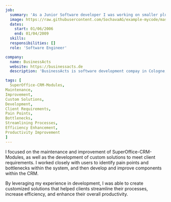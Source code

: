 ```yaml
---
job:
  summary: 'As a Junior Software developer I was working on smaller plugins and integrations with SuperOffice CRM.'
  image: https://raw.githubusercontent.com/SochavaAG/example-mycode/master/pens/timeline/images/img-13.png
  dates:
    start: 01/06/2006
    end: 01/04/2009
  skills:
  responsibilities: []
  role: 'Software Engineer'

company:
  name: BusinessActs
  website: https://businessacts.de
  description: 'BusinessActs is software development compay in Cologne, Germany focusing in SuperOffice CRM.'

tags: [
  SuperOffice-CRM-Modules,
Maintenance,
Improvement,
Custom Solutions,
Development,
Client Requirements,
Pain Points,
Bottlenecks,
Streamlining Processes,
Efficiency Enhancement,
Productivity Improvement
]
---
```


I focused on the maintenance and improvement of SuperOffice-CRM-Modules, as well as the development of custom solutions to meet client requirements. I worked closely with users to identify pain points and bottlenecks within the system, and then develop and improve components within the CRM.

By leveraging my experience in development, I was able to create customized solutions that helped clients streamline their processes, increase efficiency, and enhance their overall productivity.
